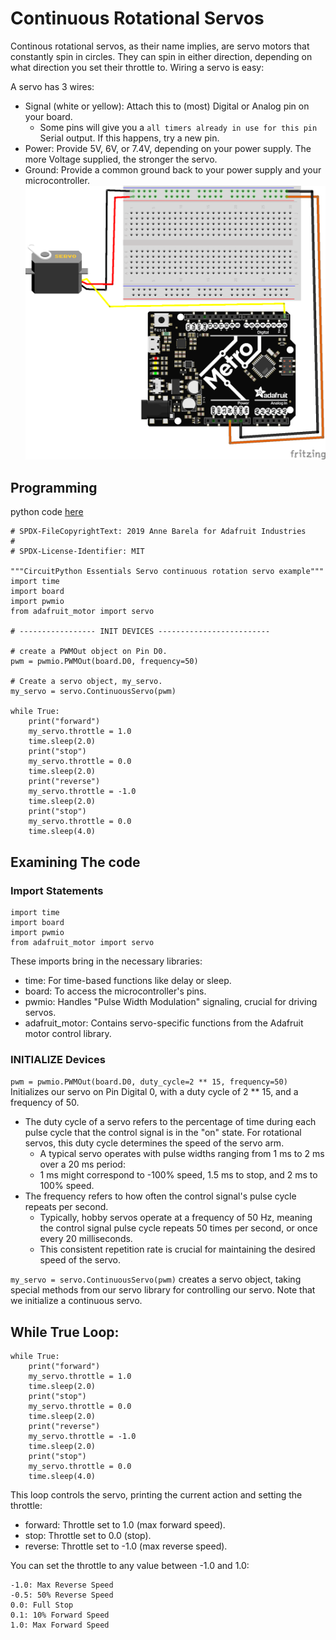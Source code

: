 # Continuous Rotational Servos

Continous rotational servos, as their name implies, are servo motors that constantly spin in circles. They can spin in either direction, depending on what direction you set their throttle to. Wiring a servo is easy:

A servo has 3 wires:
* Signal (white or yellow): Attach this to (most) Digital or Analog pin on your board. 
    * Some pins will give you a `all timers already in use for this pin` Serial output. If this happens, try a new pin. 
* Power: Provide 5V, 6V, or 7.4V, depending on your power supply. The more Voltage supplied, the stronger the servo. 
* Ground: Provide a common ground back to your power supply and your microcontroller. 
![servo_wiring](servo_wriring_breadboard.png)

## Programming

python code [here](rot_servo_high_level.py)
```
# SPDX-FileCopyrightText: 2019 Anne Barela for Adafruit Industries
#
# SPDX-License-Identifier: MIT

"""CircuitPython Essentials Servo continuous rotation servo example"""
import time
import board
import pwmio
from adafruit_motor import servo

# ----------------- INIT DEVICES -------------------------

# create a PWMOut object on Pin D0.
pwm = pwmio.PWMOut(board.D0, frequency=50)

# Create a servo object, my_servo.
my_servo = servo.ContinuousServo(pwm)

while True:
    print("forward")
    my_servo.throttle = 1.0
    time.sleep(2.0)
    print("stop")
    my_servo.throttle = 0.0
    time.sleep(2.0)
    print("reverse")
    my_servo.throttle = -1.0
    time.sleep(2.0)
    print("stop")
    my_servo.throttle = 0.0
    time.sleep(4.0)

```

## Examining The code

### Import Statements
```
import time
import board
import pwmio
from adafruit_motor import servo
```

These imports bring in the necessary libraries:

* time: For time-based functions like delay or sleep.
* board: To access the microcontroller's pins.
* pwmio: Handles "Pulse Width Modulation" signaling, crucial for driving servos.
* adafruit_motor: Contains servo-specific functions from the Adafruit motor control library.


### INITIALIZE Devices

`pwm = pwmio.PWMOut(board.D0, duty_cycle=2 ** 15, frequency=50)` 
Initializes our servo on Pin Digital 0, with a duty cycle of 2 ** 15, and a frequency of 50. 
* The duty cycle of a servo refers to the percentage of time during each pulse cycle that the control signal is in the "on" state. For rotational servos, this duty cycle determines the speed of the servo arm. 
    * A typical servo operates with pulse widths ranging from 1 ms to 2 ms over a 20 ms period:
    * 1 ms might correspond to -100% speed, 1.5 ms to stop, and 2 ms to 100% speed.
* The frequency refers to how often the control signal's pulse cycle repeats per second. 
    * Typically, hobby servos operate at a frequency of 50 Hz, meaning the control signal pulse cycle repeats 50 times per second, or once every 20 milliseconds. 
    * This consistent repetition rate is crucial for maintaining the desired speed of the servo.

`my_servo = servo.ContinuousServo(pwm)` 
creates a servo object, taking special methods from our servo library for controlling our servo. Note that we initialize a continuous servo. 

## While True Loop:
```
while True:
    print("forward")
    my_servo.throttle = 1.0
    time.sleep(2.0)
    print("stop")
    my_servo.throttle = 0.0
    time.sleep(2.0)
    print("reverse")
    my_servo.throttle = -1.0
    time.sleep(2.0)
    print("stop")
    my_servo.throttle = 0.0
    time.sleep(4.0)
```
This loop controls the servo, printing the current action and setting the throttle:

* forward: Throttle set to 1.0 (max forward speed).
* stop: Throttle set to 0.0 (stop).
* reverse: Throttle set to -1.0 (max reverse speed).

You can set the throttle to any value between -1.0 and 1.0:

    -1.0: Max Reverse Speed
    -0.5: 50% Reverse Speed
    0.0: Full Stop
    0.1: 10% Forward Speed
    1.0: Max Forward Speed


